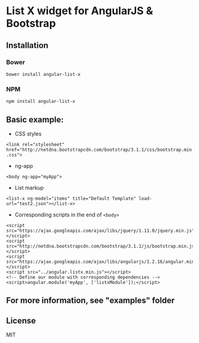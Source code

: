 # List X widget for AngularJS & Bootstrap

## Installation

### Bower

`bower install angular-list-x`

### NPM

`npm install angular-list-x`

## Basic example:

* CSS styles

`<link rel="stylesheet" href="http://netdna.bootstrapcdn.com/bootstrap/3.1.1/css/bootstrap.min.css">`

* ng-app

`<body ng-app="myApp">`

* List markup

`<list-x ng-model="items" title="Default Template" load-url="test2.json"></list-x>`

* Corresponding scripts in the end of `<body>`

```
<script src="https://ajax.googleapis.com/ajax/libs/jquery/1.11.0/jquery.min.js"></script>
<script src="http://netdna.bootstrapcdn.com/bootstrap/3.1.1/js/bootstrap.min.js"></script>
<script src="https://ajax.googleapis.com/ajax/libs/angularjs/1.2.16/angular.min.js"></script>
<script src="../angular.listx.min.js"></script>
<!-- Define our module with corresponding dependencies -->
<script>angular.module('myApp', ['listxModule']);</script>
```

## For more information, see "examples" folder 

## License

MIT